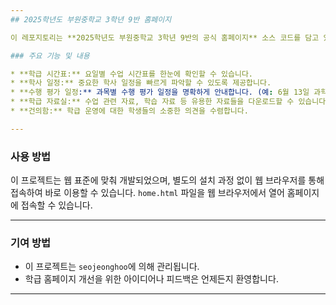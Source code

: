 ```yaml
---
## 2025학년도 부원중학교 3학년 9반 홈페이지

이 레포지토리는 **2025학년도 부원중학교 3학년 9반의 공식 홈페이지** 소스 코드를 담고 있습니다. 학생과 학부모님들을 위한 다양한 정보와 유용한 자료들을 제공합니다.

### 주요 기능 및 내용

* **학급 시간표:** 요일별 수업 시간표를 한눈에 확인할 수 있습니다.
* **학사 일정:** 중요한 학사 일정을 빠르게 파악할 수 있도록 제공합니다.
* **수행 평가 일정:** 과목별 수행 평가 일정을 명확하게 안내합니다. (예: 6월 13일 과학 수행 평가)
* **학급 자료실:** 수업 관련 자료, 학습 자료 등 유용한 자료들을 다운로드할 수 있습니다.
* **건의함:** 학급 운영에 대한 학생들의 소중한 의견을 수렴합니다.

---
```


### 사용 방법

이 프로젝트는 웹 표준에 맞춰 개발되었으며, 별도의 설치 과정 없이 웹 브라우저를 통해 접속하여 바로 이용할 수 있습니다. `home.html` 파일을 웹 브라우저에서 열어 홈페이지에 접속할 수 있습니다.

---

### 기여 방법

* 이 프로젝트는 `seojeonghoo`에 의해 관리됩니다.
* 학급 홈페이지 개선을 위한 아이디어나 피드백은 언제든지 환영합니다.

---
